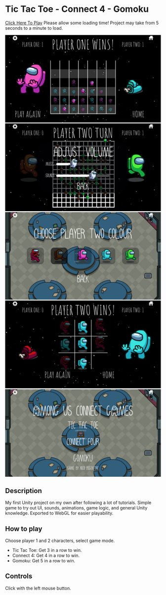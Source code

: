 # Tic Tac Toe - Connect 4 - Gomoku
<a href="https://lenibi.github.io/TicTacToe-Connect4-Gomoku/">Click Here To Play</a>
Please allow some loading time! Project may take from 5 seconds to a minute to load.

<img src="./ReadMe_Images/ss4.png">
<img src="./ReadMe_Images/ss5.png">
<img src="./ReadMe_Images/ss2.png">
<img src="./ReadMe_Images/ss3.png">
<img src="./ReadMe_Images/ss1.png">

## Description

My first Unity project on my own after following a lot of tutorials. Simple game to try out UI, sounds, animations, game logic, and general Unity knowledge. Exported to WebGL for easier playability.

## How to play

Choose player 1 and 2 characters, select game mode.
* Tic Tac Toe: Get 3 in a row to win.
* Connect 4: Get 4 in a row to win.
* Gomoku: Get 5 in a row to win.

## Controls

Click with the left mouse button.




